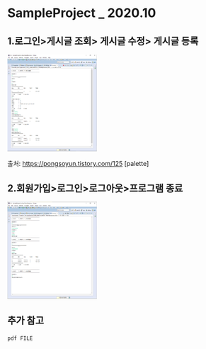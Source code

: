 SampleProject _ 2020.10
======================
## 1.로그인>게시글 조회> 게시글 수정> 게시글 등록

<img src = "./sampleProject01.png" width="40%">

출처: https://pongsoyun.tistory.com/125 [palette]

## 2.회원가입>로그인>로그아웃>프로그램 종료

<img src = "./sampleProject02.png" width="40%">


## 추가 참고
```
pdf FILE
```
